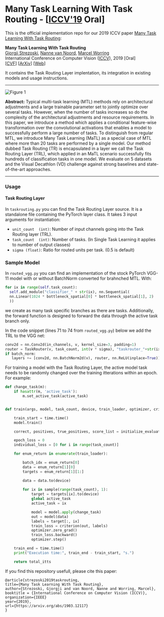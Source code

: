 # Many Task Learning With Task Routing - [[ICCV'19](http://iccv2019.thecvf.com/) Oral]

This is the official implementation repo for our 2019 ICCV paper [Many Task Learning With Task Routing](http://openaccess.thecvf.com/content_ICCV_2019/html/Strezoski_Many_Task_Learning_With_Task_Routing_ICCV_2019_paper.html):

**Many Task Learning With Task Routing**  
[Gjorgji Strezoski](https://staff.fnwi.uva.nl/g.strezoski/), [Nanne van Noord](https://nanne.github.io/), [Marcel Worring](https://staff.fnwi.uva.nl/m.worring/)  
International Conference on Computer Vision ([ICCV](http://iccv2019.thecvf.com/)), 2019 [Oral]  
[[CVF](http://openaccess.thecvf.com/content_ICCV_2019/html/Strezoski_Many_Task_Learning_With_Task_Routing_ICCV_2019_paper.html)]  [[ArXiv](https://arxiv.org/abs/1903.12117)] [[Web](https://staff.fnwi.uva.nl/g.strezoski/post/iccv/)]

It contains the Task Routing Layer implentation, its integration in existing models and usage instructions.

---

![Figure 1](https://github.com/gstrezoski/taskrouting/blob/master/fig_2.png)

**Abstract:**  Typical multi-task learning (MTL) methods rely on architectural adjustments and a large trainable parameter set to jointly optimize over several tasks. However, when the number of tasks increases so do the complexity of the architectural adjustments and resource requirements. In this paper, we introduce a method which applies a conditional feature-wise transformation over the convolutional activations that enables a model to successfully perform a large number of tasks. To distinguish from regular MTL, we introduce Many Task Learning (MaTL) as a special case of MTL where more than 20 tasks are performed by a single model. Our method dubbed Task Routing (TR) is encapsulated in a layer we call the Task Routing Layer (TRL), which applied in an MaTL scenario successfully fits hundreds of classification tasks in one model. We evaluate on 5 datasets and the Visual Decathlon (VD) challenge against strong baselines and state-of-the-art approaches. 

---

### Usage

#### Task Routing Layer

In `taskrouting.py` you can find the Task Routing Layer source. It is a standalone file containing the PyTorch layer class. It takes 3 input arguments for instantiation:

- `unit_count  (int)`: Number of input channels going into the Task Routing layer (TRL).
- `task_count  (int)`: Number of tasks. (In Single Task Learning it applies to number of output classes)
- `sigma (float)`: Ratio for routed units per task. (0.5 is default)

### Sample Model

In `routed_vgg.py` you can find an implementation of the stock PyTorch VGG-11 model with or without BatchNorm converted for brahnched MTL. With:

```python
for ix in range(self.task_count):
  self.add_module("classifier_" + str(ix), nn.Sequential(
  nn.Linear(1024 * bottleneck_spatial[0] * bottleneck_spatial[1], 2)
  ))
```

we create as many task specific branches as there are tasks. Additionally, the forward function is designed to forward the data through the active task branch only. 

In the code snippet (lines 71 to 74 from `routed_vgg.py`) below we add the TRL to the VGG net:

```python
conv2d = nn.Conv2d(in_channels, v, kernel_size=3, padding=1)
router = TaskRouter(v, task_count, int(v * sigma), "taskrouter_"+str(ix))
if batch_norm:
   layers += [conv2d, nn.BatchNorm2d(v), router, nn.ReLU(inplace=True)]
```

For training a model with the Task Routing Layer, the active model task needs to be randomly changed over the training itterations within an epoch. For example:

```python
def change_task(m):
    if hasattr(m, 'active_task'):
        m.set_active_task(active_task)


def train(args, model, task_count, device, train_loader, optimizer, criterion, epoch, total_itts):

    train_start = time.time()
    model.train()

    correct, positives, true_positives, score_list = initialize_evaluation_vars()

    epoch_loss = 0
    individual_loss = [0 for i in range(task_count)]

    for enum_return in enumerate(train_loader):

        batch_idx = enum_return[0]
        data = enum_return[1][0]
        targets = enum_return[1][1:]

        data = data.to(device)
        
        for ix in sample(range(task_count), 1):
            target = targets[ix].to(device)
            global active_task
            active_task = ix

            model = model.apply(change_task)
            out = model(data)
            labels = target[:, ix]
            train_loss = criterion(out, labels)
            optimizer.zero_grad()
            train_loss.backward()
            optimizer.step()

    train_end = time.time()
    print("Execution time:", train_end - train_start, "s.")

    return total_itts
```

If you find this repository usefull, please cite this paper:

```
@article{strezoski2019taskrouting,
title={Many Task Learning With Task Routing},
author={Strezoski, Gjorgji and van Noord, Nanne and Worring, Marcel},
booktitle = {International Conference on Computer Vision (ICCV)},
organization={IEEE}
year={2019},
url={https://arxiv.org/abs/1903.12117}
}
```
